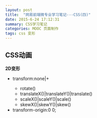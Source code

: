 ```yaml
---
layout: post
title:  "网易前端微专业学习笔记---CSS(四)"
date: 2015-6-24 17:12:31
summary: CSS学习笔记
categories: MOOC 页面制作
tags: css 变形
---
```


<h2 style="text-aligh:center;">CSS动画</h2>
<strong>2D变形</strong>

- transform:none|<transform-function>+
	- rotate()
	- translateX()|translateY()|translate()
	- scaleX()|scaleY()|scale()
	- skewX()|skewY()|skew()
- transform-origin:0 0;


